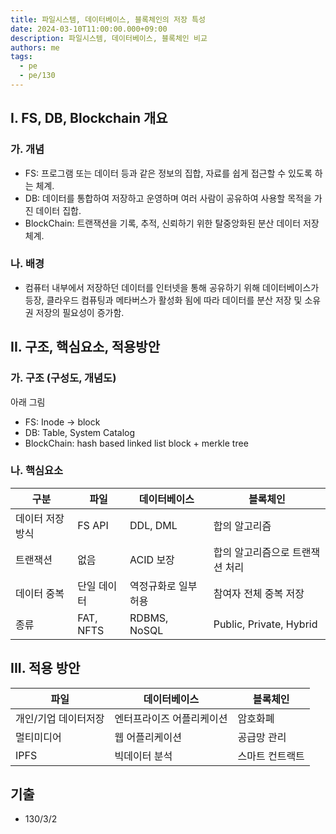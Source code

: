 ```yaml
---
title: 파일시스템, 데이터베이스, 블록체인의 저장 특성
date: 2024-03-10T11:00:00.000+09:00
description: 파일시스템, 데이터베이스, 블록체인 비교
authors: me
tags:
  - pe
  - pe/130
---
```


## I. FS, DB, Blockchain 개요

### 가. 개념

- FS: 프로그램 또는 데이터 등과 같은 정보의 집합, 자료를 쉽게 접근할 수 있도록 하는 체계.
- DB: 데이터를 통합하여 저장하고 운영하며 여러 사람이 공유하여 사용할 목적을 가진 데이터 집합.
- BlockChain: 트랜잭션을 기록, 추적, 신뢰하기 위한 탈중앙화된 분산 데이터 저장 체계.

### 나. 배경

- 컴퓨터 내부에서 저장하던 데이터를 인터넷을 통해 공유하기 위해 데이터베이스가 등장, 클라우드 컴퓨팅과 메타버스가 활성화 됨에 따라 데이터를 분산 저장 및 소유권 저장의 필요성이 증가함.

## II. 구조, 핵심요소, 적용방안

### 가. 구조 (구성도, 개념도)

아래 그림

- FS: Inode -> block
- DB: Table, System Catalog
- BlockChain: hash based linked list block + merkle tree

### 나. 핵심요소

| 구분             | 파일        | 데이터베이스         | 블록체인                        |
| ---------------- | ----------- | -------------------- | ------------------------------- |
| 데이터 저장 방식 | FS API      | DDL, DML             | 합의 알고리즘                   |
| 트랜잭션         | 없음        | ACID 보장            | 합의 알고리즘으로 트랜잭션 처리 |
| 데이터 중복      | 단일 데이터 | 역정규화로 일부 허용 | 참여자 전체 중복 저장           |
| 종류             | FAT, NFTS   | RDBMS, NoSQL         | Public, Private, Hybrid         |

## III. 적용 방안

| 파일                 | 데이터베이스              | 블록체인        |
| -------------------- | ------------------------- | --------------- |
| 개인/기업 데이터저장 | 엔터프라이즈 어플리케이션 | 암호화폐        |
| 멀티미디어           | 웹 어플리케이션           | 공급망 관리     |
| IPFS                 | 빅데이터 분석             | 스마트 컨트랙트 |

## 기출

- 130/3/2
